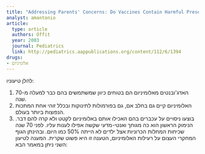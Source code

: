 ```yaml
---
title: "Addressing Parents' Concerns: Do Vaccines Contain Harmful Preservatives, Adjuvants, Additives, or Residuals?"
analyst: amantonio
article:
  type: article
  authors: Offit
  year: 2003
  journal: Pediatrics
  link: http://pediatrics.aappublications.org/content/112/6/1394
drugs:
- אלומיניום
---
```


להלן טיעוניו:
1) האדג'ובנטים מאלומיניום הם בטוחים כיוון שמשתמשים בהם כבר למעלה מ-70 שנה.
2) האלומיניום קיים גם בחלב אם, גם בפורמולות לתינוקות ובכלל זוהי אחת המתכות הנפוצות ביותר בעולם.
3) בוצעו ניסויים על עכברים בהם האכילו אותם באלומיניום לקטט ולא קרה להם דבר.
הנימוק הראשון הוא כה מגוחך ואנטי-מדעי שקשה אפילו לענות עליו. לפני 70 שנה שכיחות המחלות הכרוניות אצל ילדים לא הייתה 50% כמו היום. ובהינתן הגוף המחקרי העצום על רעילות האלומיניום, הטענה זו היא פשוט שקרית.
המענה לטיעון השני ניתן במאמר הבא: 
